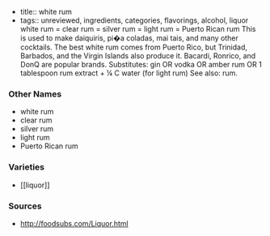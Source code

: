- title:: white rum
- tags:: unreviewed, ingredients, categories, flavorings, alcohol, liquor
white rum = clear rum = silver rum = light rum = Puerto Rican rum This is used to make daiquiris, pi�a coladas, mai tais, and many other cocktails. The best white rum comes from Puerto Rico, but Trinidad, Barbados, and the Virgin Islands also produce it. Bacardi, Ronrico, and DonQ are popular brands. Substitutes: gin OR vodka OR amber rum OR 1 tablespoon rum extract + ¼ C water (for light rum) See also: rum.

### Other Names

* white rum
* clear rum
* silver rum
* light rum
* Puerto Rican rum

### Varieties

* [[liquor]]

### Sources
* http://foodsubs.com/Liquor.html
